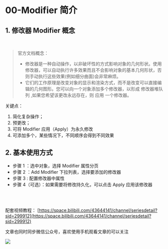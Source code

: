 # 00-Modifier 简介

## 1. 修改器 Modifier 概念

</br>

> 官方文档概念：
>
> - 修改器是一种自动操作，以非破坏性的方式影响对象的几何形状。使用修改器，可以自动执行许多效果而且不会影响对象的基本几何形状，否则手动执行这些效果(例如细分曲面)会非常麻烦。
> - 它们的工作原理是改变对象的显示和渲染方式，而不是改变可以直接编辑的几何图形。您可以向一个对象添加多个修改器，以形成 修改器堆队列 ,如果您希望该更改永远存在，则 应用 一个修改器。

</hr>
关键点：

1. 简化复杂操作；
2. 预更改；
3. 可将 Modifier 应用（Apply）为永久修改
4. 可添加多个，某些情况下，不同顺序会得到不同效果

## 2. 基本使用方式

- 步骤 1 ：选中对象，选择 Modifier 属性分页
- 步骤 2 ：Add Modifier 下拉列表，选择要添加的修改器
- 步骤 3 : 配置修改器中属性
- 步骤 4（可选）：如果需要将修改持久化，可以点击 Apply 应用该修改器

</br>
</hr>
</br>

配套视频教程：
[https://space.bilibili.com/43644141/channel/seriesdetail?sid=299912](https://space.bilibili.com/43644141/channel/seriesdetail?sid=299912)

文章也同时同步微信公众号，喜欢使用手机观看文章的可以关注

![](../../imgs/微信公众号二维码.jpg)
